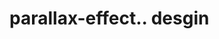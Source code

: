 # parallax-effect.. desgin                                                                                                                                                                                                                                                                                                                                                                                                                                                                                                                                                                                                                                  

